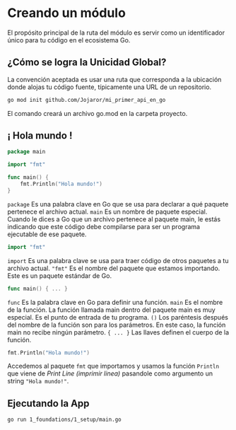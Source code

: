 # Creando un módulo

El propósito principal de la ruta del módulo es servir como un identificador único para tu código en el ecosistema Go.

## ¿Cómo se logra la Unicidad Global?

La convención aceptada es usar una ruta que corresponda a la ubicación donde alojas tu código fuente, típicamente una URL de un repositorio.


````bash
go mod init github.com/Jojaror/mi_primer_api_en_go
````

El comando creará un archivo go.mod en la carpeta proyecto.

## ¡ Hola mundo !

````go
package main

import "fmt"

func main() {
	fmt.Println("Hola mundo!")
}
````
```package``` Es una palabra clave en Go que se usa para declarar a qué paquete pertenece el archivo actual. ```main``` Es un nombre de paquete especial. Cuando le dices a Go que un archivo pertenece al paquete main, le estás indicando que este código debe compilarse para ser un programa ejecutable de ese paquete.

````go
import "fmt"
````
```import``` Es una palabra clave se usa para traer código de otros paquetes a tu archivo actual. ```"fmt"``` Es el nombre del paquete que estamos importando. Este es un paquete estándar de Go.

````go
func main() { ... }
````
```func``` Es la palabra clave en Go para definir una función. ```main``` Es el nombre de la función. La función llamada main dentro del paquete main es muy especial. Es el punto de entrada de tu programa. ```()``` Los paréntesis después del nombre de la función son para los parámetros. En este caso, la función main no recibe ningún parámetro. ```{ ... }``` Las llaves definen el cuerpo de la función.

````go
fmt.Println("Hola mundo!")
````
Accedemos al paquete ```fmt``` que importamos y usamos la función ```Println``` que viene de *Print Line (imprimir linea)* pasandole como argumento un string ```"Hola mundo!"```.

## Ejecutando la App

````bash
go run 1_foundations/1_setup/main.go
````

